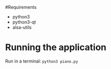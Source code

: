 #Requirements

- python3
- python3-qt
- alsa-utils

# Running the application

Run in a terminal:
```python3 piano.py```
